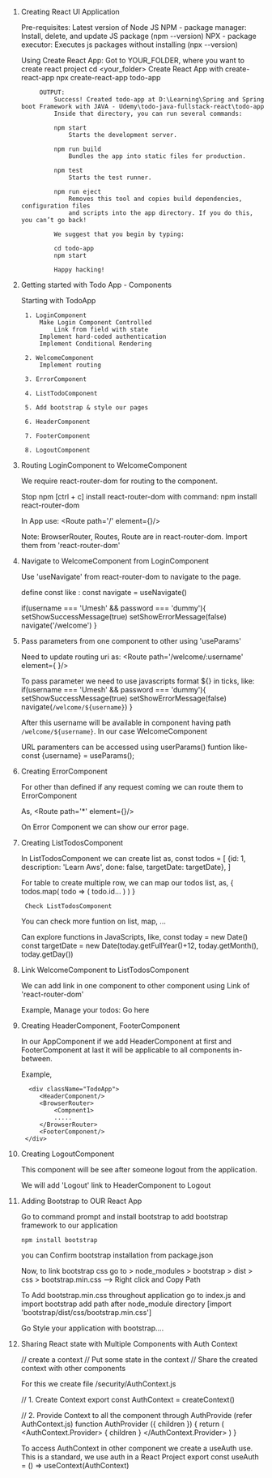 

1. Creating React UI Application

    Pre-requisites:
   	Latest version of Node JS 
        NPM - package manager: Install, delete, and update JS package (npm --version)
	NPX - package executor: Executes js packages without installing (npx --version)

    Using Create React App:
        Got to YOUR_FOLDER, where you want to create react project
            cd <your_folder>
        Create React App with create-react-app
            npx create-react-app todo-app

            OUTPUT:
                Success! Created todo-app at D:\Learning\Spring and Spring boot Framework with JAVA - Udemy\todo-java-fullstack-react\todo-app
                Inside that directory, you can run several commands:

                npm start
                    Starts the development server.

                npm run build
                    Bundles the app into static files for production.

                npm test
                    Starts the test runner.

                npm run eject
                    Removes this tool and copies build dependencies, configuration files
                    and scripts into the app directory. If you do this, you can’t go back!

                We suggest that you begin by typing:

                cd todo-app
                npm start

                Happy hacking!

2. Getting started with Todo App - Components

    Starting with TodoApp

        1. LoginComponent
            Make Login Component Controlled
                Link from field with state
            Implement hard-coded authentication
            Implement Conditional Rendering

        2. WelcomeComponent
            Implement routing
        
        3. ErrorComponent

        4. ListTodoComponent

        5. Add bootstrap & style our pages

        6. HeaderComponent

        7. FooterComponent

        8. LogoutComponent

3. Routing LoginComponent to WelcomeComponent

    We require react-router-dom for routing to the component.

    Stop npm [ctrl + c]
    install react-router-dom with command:
        npm install react-router-dom

    In App use:
        <BrowserRouter>
                <Routes>
                    <Route path='/' element={<LoginComponent/>}/>

    Note: BrowserRouter, Routes, Route are in react-router-dom. Import them from 'react-router-dom'

4. Navigate to WelcomeComponent from LoginComponent

    Use 'useNavigate' from react-router-dom to navigate to the page.

    define const like :
        const navigate = useNavigate()

     if(username === 'Umesh' && password === 'dummy'){
            setShowSuccessMessage(true)
            setShowErrorMessage(false)
            navigate('/welcome')
    }

5. Pass parameters from one component to other using 'useParams'

    Need to update routing uri as: 
        <Route path='/welcome/:username' element={ <WelcomeComponent/>}/>

    To pass parameter we need to use javascripts format ${} in ticks, like: 
         if(username === 'Umesh' && password === 'dummy'){
            setShowSuccessMessage(true)
            setShowErrorMessage(false)
            navigate(`/welcome/${username}`)
        }

    After this username will be available in component having path `/welcome/${username}`. In our case WelcomeComponent

    URL paramenters can be accessed using userParams() funtion
    like- 
        const {username} =  useParams();

6. Creating ErrorComponent

    For other than defined <Route> if any request coming we can route them to ErrorComponent

    As,
        <Route path='*' element={<ErrorComponent/>}/>
    
    On Error Component we can show our error page.

7. Creating ListTodosComponent 

    In ListTodosComponent we can create list as,
          const todos = [
                    {id: 1, description: 'Learn Aws', done: false, targetDate: targetDate},
          ]
    
    For table to create multiple row, we can map our todos list, as,
        {
            todos.map(
                todo => (
                    todo.id...
                )
            )
        }

        Check ListTodosComponent

    You can check more funtion on list, map, ...

    Can explore functions in JavaScripts,
    like,
        const today = new Date()
        const targetDate = new Date(today.getFullYear()+12, today.getMonth(), today.getDay())

8. Link WelcomeComponent to ListTodosComponent

    We can add link in one component to other component using
    Link of 'react-router-dom'

    Example,
        Manage your todos: <Link to='/todos'>Go here</Link>

9. Creating HeaderComponent, FooterComponent

    In our AppComponent if we add HeaderComponent at first and FooterComponent at last it will be applicable to all components in-between.

    Example, 

         <div className="TodoApp">
            <HeaderComponent/>
            <BrowserRouter>
                <Compnent1>
                .....
            </BrowserRouter>
            <FooterComponent/>
        </div>

10. Creating LogoutComponent 

    This component will be see after someone logout from the application. 

    We will add 'Logout' link to HeaderComponent to Logout

11. Adding Bootstrap to OUR React App

    Go to command prompt and install bootstrap to add bootstrap framework to our application

    `npm install bootstrap`

    you can Confirm bootstrap installation from package.json

    Now, to link bootstrap css go to > node_modules > bootstrap > dist > css > bootstrap.min.css 
                                        --> Right click and Copy Path

    To Add bootstrap.min.css throughout application go to index.js
    and import bootstrap add path after node_module directory
        [import 'bootstrap/dist/css/bootstrap.min.css']

    Go Style your application with bootstrap....

12. Sharing React state with Multiple Components with Auth Context 

    // create a context 
    // Put some state in the context
    // Share the created context with other components

    For this we create file /security/AuthContext.js

    // 1. Create Context 
        export const AuthContext = createContext()

    // 2. Provide Context to all the component through AuthProvide (refer AuthContext.js)
        function AuthProvider ({ children }) {
            return (
                <AuthContext.Provider>
                    { children }
                </AuthContext.Provider>
            )
        }

    To access AuthContext in other component we create a useAuth use. This is a standard, we use auth in a React Project
        export const useAuth = () => useContext(AuthContext)
    


    
